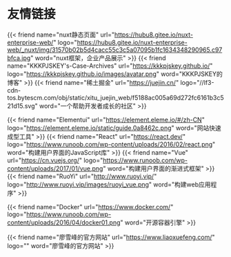 # 友情链接


{{< friend name="nuxt静态页面" url="https://hubu8.gitee.io/nuxt-enterprise-web/" logo="https://hubu8.gitee.io/nuxt-enterprise-web/_nuxt/img/31570b02b5d4cacc55c3c5a07095b1fc1634348290965.c97bfca.jpg" word="nuxt框架，企业产品展示" >}}
{{< friend name="KKKPJSKEY's-Case-Archives" url="https://kkkpjskey.github.io/" logo="https://kkkpjskey.github.io/images/avatar.png" word="KKKPJSKEY的博客" >}}
{{< friend name="稀土掘金" url="https://juejin.cn/" logo="//lf3-cdn-tos.bytescm.com/obj/static/xitu_juejin_web/f5188ac005a69d272fc6161b3c521d15.svg" word="一个帮助开发者成长的社区" >}}

{{< friend name="Elementui" url="https://element.eleme.io/#/zh-CN" logo="https://element.eleme.io/static/guide.0a8462c.png" word="网站快速成型工具" >}}
{{< friend name="React" url="https://react.dev/" logo="https://www.runoob.com/wp-content/uploads/2016/02/react.png" word="构建用户界面的JavaScript库" >}}
{{< friend name="Vue" url="https://cn.vuejs.org/" logo="https://www.runoob.com/wp-content/uploads/2017/01/vue.png" word="构建用户界面的渐进式框架" >}}
{{< friend name="RuoYi" url="http://www.ruoyi.vip/" logo="http://www.ruoyi.vip/images/ruoyi_vue.png" word="构建web应用程序" >}}

{{< friend name="Docker" url="https://www.docker.com/" logo="https://www.runoob.com/wp-content/uploads/2016/04/docker01.png" word="开源容器引擎" >}}

{{< friend name="廖雪峰的官方网站" url="https://www.liaoxuefeng.com/" logo="" word="廖雪峰的官方网站" >}}

